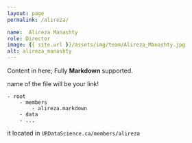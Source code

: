 ```yaml
---
layout: page
permalink: /alireza/

name:  Alireza Manashty
role: Director
image: {{ site.url }}/assets/img/team/Alireza_Manashty.jpg
alt: alireza_manashty
---
```


Content in here; Fully **Markdown** supported.

name of the file will be your link!

```
- root
    - members
        - alireza.markdown
    - data
    - ...
```


it located in `URDataScience.ca/members/alireza`